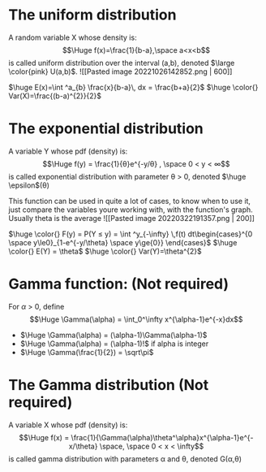 # The uniform distribution
A random variable X whose density is:
$$\Huge f(x)=\frac{1}{b-a},\space a<x<b$$
is called uniform distribution over the interval (a,b), denoted $\large \color{pink} U(a,b)$.
![[Pasted image 20221026142852.png  | 600]]

$\huge E(x)=\int ^a_{b} \frac{x}{b-a}\, dx = \frac{b+a}{2}$
$\huge \color{} Var(X)=\frac{(b-a)^{2}}{2}$

# The exponential distribution
A variable Y whose pdf (density) is:
$$\Huge f(y) = \frac{1}{θ}e^{-y/θ} , \space 0 < y < ∞$$
is called exponential distribution with parameter θ > 0, denoted $\huge \epsilon$(θ)

This function can be used in quite a lot of cases, to know when to use it, just compare the variables youre working with, with the function's graph. Usually theta is the average
![[Pasted image 20220322191357.png | 200]]

$\huge \color{}  F(y) = P(Y ≤ y) = \int ^y_{-\infty} \,f(t) dt\begin{cases}^{0 \space y\le0}_{1-e^{-y/\theta} \space y\ge{0}} \end{cases}$
$\huge \color{} E(Y) = \theta$
$\huge \color{} Var(Y)=\theta^{2}$
# **Gamma function: (Not required)**
For $\alpha$ > 0, define $$\Huge \Gamma(\alpha) = \int_0^\infty x^{\alpha-1}e^{-x}dx$$  
- $\Huge \Gamma(\alpha) = (\alpha-1)\Gamma(\alpha-1)$
- $\Huge \Gamma(\alpha) = (\alpha-1)!$ if alpha is integer
- $\Huge \Gamma(\frac{1}{2}) = \sqrt\pi$ 

# The Gamma distribution (Not required)
A variable X whose pdf (density) is:
$$\Huge f(x) = \frac{1}{\Gamma(\alpha)\theta^\alpha}x^{\alpha-1}e^{-x/\theta} \space, \space 0 < x < \infty$$
is called gamma distribution with parameters α and θ, denoted
G(α,θ)